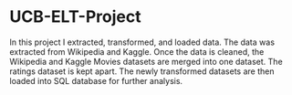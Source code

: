 # UCB-ELT-Project

In this project I extracted, transformed, and loaded data. The data was extracted from Wikipedia and Kaggle. Once the data is cleaned, the Wikipedia and Kaggle Movies datasets are merged into one dataset. The ratings dataset is kept apart. The newly transformed datasets are then loaded into SQL database for further analysis.

